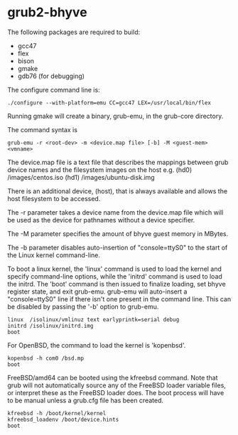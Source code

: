 grub2-bhyve
===========

The following packages are required to build:
* gcc47
* flex
* bison
* gmake
* gdb76 (for debugging)

The configure command line is:

    ./configure --with-platform=emu CC=gcc47 LEX=/usr/local/bin/flex

Running gmake will create a binary, grub-emu, in the grub-core directory.

The command syntax is

    grub-emu -r <root-dev> -m <device.map file> [-b] -M <guest-mem> <vmname>

The device.map file is a text file that describes the mappings between
grub device names and the filesystem images on the host e.g.
    (hd0)  /images/centos.iso
    (hd1)  /images/ubuntu-disk.img

There is an additional device, (host), that is always available and
allows the host filesystem to be accessed.

The -r parameter takes a device name from the device.map file which
will be used as the device for pathnames without a device specifier.

The -M parameter specifies the amount of bhyve guest memory in MBytes.

The -b parameter disables auto-insertion of "console=ttyS0" to the
 start of the Linux kernel command-line.

To boot a linux kernel, the 'linux' command is used to load the kernel
and specify command-line options, while the 'initrd' command is used
to load the initrd. The 'boot' command is then issued to finalize 
loading, set bhyve register state, and exit grub-emu.
grub-emu will auto-insert a "console=ttyS0" line if there isn't one
present in the command line. This can be disabled by passing the
'-b' option to grub-emu.

    linux  /isolinux/vmlinuz text earlyprintk=serial debug
    initrd /isolinux/initrd.img
    boot

For OpenBSD, the command to load the kernel is 'kopenbsd'.

    kopenbsd -h com0 /bsd.mp
    boot

FreeBSD/amd64 can be booted using the kfreebsd command. Note that
grub will not automatically source any of the FreeBSD loader variable
files, or interpret these as the FreeBSD loader does. The boot process
will have to be manual unless a grub.cfg file has been created.

    kfreebsd -h /boot/kernel/kernel
    kfreebsd_loadenv /boot/device.hints
    boot

